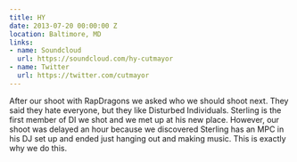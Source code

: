 ```yaml
---
title: HY
date: 2013-07-20 00:00:00 Z
location: Baltimore, MD
links:
- name: Soundcloud
  url: https://soundcloud.com/hy-cutmayor
- name: Twitter
  url: https://twitter.com/cutmayor
---
```


After our shoot with RapDragons we asked who we should shoot next. They said they hate everyone, but they like Disturbed Individuals. Sterling is the first member of DI we shot and we met up at his new place. However, our shoot was delayed an hour because we discovered Sterling has an MPC in his DJ set up and ended just hanging out and making music. This is exactly why we do this.